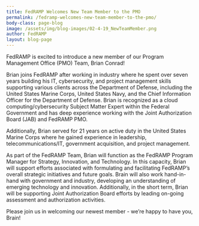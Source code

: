 ```yaml
---
title: FedRAMP Welcomes New Team Member to the PMO 
permalink: /fedramp-welcomes-new-team-member-to-the-pmo/
body-class: page-blog
image: /assets/img/blog-images/02-4-19_NewTeamMember.png
author: FedRAMP
layout: blog-page
---
```

<p>FedRAMP is excited to introduce a new member of our Program Management Office (PMO) Team, Brian Conrad! </p>

<p>Brian joins FedRAMP after working in industry where he spent over seven years building his IT, cybersecurity, and project management skills supporting various clients across the Department of Defense, including the United States Marine Corps, United States Navy, and the Chief Information Officer for the Department of Defense. Brian is recognized as a cloud computing/cybersecurity Subject Matter Expert within the Federal Government and has deep experience working with the Joint Authorization Board (JAB) and FedRAMP PMO.</p>

<p>Additionally, Brian served for 21 years on active duty in the United States Marine Corps where he gained experience in leadership, telecommunications/IT, government acquisition, and project management.</p>

<p>As part of the FedRAMP Team, Brian will function as the FedRAMP Program Manager for Strategy, Innovation, and Technology. In this capacity, Brian will support efforts associated with formulating and facilitating FedRAMP’s overall strategic initiatives and future goals. Brain will also work hand-in-hand with government and industry, developing an understanding of emerging technology and innovation. Additionally, in the short term, Brian will be supporting Joint Authorization Board efforts by leading on-going assessment and authorization activities.</p>

<p>Please join us in welcoming our newest member - we’re happy to have you, Brain!</p>
